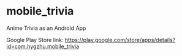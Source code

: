 # mobile_trivia
Anime Trivia as an Android App

Google Play Store link: https://play.google.com/store/apps/details?id=com.hygzhu.mobile_trivia
